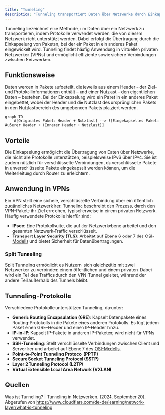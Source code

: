 ```yaml
---
title: "Tunneling"
description: "Tunneling transportiert Daten über Netzwerke durch Einkapselung von Paketen in andere Pakete. Es ermöglicht sichere Verbindungen in VPNs und Übertragung nicht unterstützter Protokolle. Protokolle wie GRE und IPsec werden häufig verwendet."
---
```


Tunneling bezeichnet eine Methode, um Daten über ein Netzwerk zu transportieren, indem Protokolle verwendet werden, die von diesem Netzwerk nicht unterstützt werden. Dabei erfolgt die Übertragung durch die Einkapselung von Paketen, bei der ein Paket in ein anderes Paket eingewickelt wird. Tunneling findet häufig Anwendung in virtuellen privaten Netzwerken (VPNs) und ermöglicht effiziente sowie sichere Verbindungen zwischen Netzwerken.

## Funktionsweise

Daten werden in Pakete aufgeteilt, die jeweils aus einem Header – der Ziel- und Protokollinformationen enthält – und einer Nutzlast – den eigentlichen Daten – bestehen. Bei der Einkapselung wird ein Paket in ein anderes Paket eingebettet, wobei der Header und die Nutzlast des ursprünglichen Pakets in den Nutzlastbereich des umgebenden Pakets platziert werden.

```mermaid
graph TD
    A[Originales Paket: Header + Nutzlast] --> B[Eingekapseltes Paket: Äußerer Header + (Innerer Header + Nutzlast)]
```

## Vorteile

Die Einkapselung ermöglicht die Übertragung von Daten über Netzwerke, die nicht alle Protokolle unterstützen, beispielsweise IPv6 über IPv4. Sie ist zudem nützlich für verschlüsselte Verbindungen, da verschlüsselte Pakete in unverschlüsselte Pakete eingekapselt werden können, um die Weiterleitung durch Router zu erleichtern.

## Anwendung in VPNs

Ein VPN stellt eine sichere, verschlüsselte Verbindung über ein öffentlich zugängliches Netzwerk her. Tunneling beschreibt den Prozess, durch den VPN-Pakete ihr Ziel erreichen, typischerweise in einem privaten Netzwerk. Häufig verwendete Protokolle hierfür sind:

- **IPsec**: Eine Protokollsuite, die auf der Netzwerkebene arbeitet und den gesamten Netzwerk-Traffic verschlüsselt.
- **Transport Layer Security (TLS)**: Arbeitet auf Ebene 6 oder 7 des [OSI-Modells](/open-fidup/lerninhalte/osi-modell) und bietet Sicherheit für Datenübertragungen.

### Split Tunneling

Split Tunneling ermöglicht es Nutzern, sich gleichzeitig mit zwei Netzwerken zu verbinden: einem öffentlichen und einem privaten. Dabei wird ein Teil des Traffics durch den VPN-Tunnel geleitet, während der andere Teil außerhalb des Tunnels bleibt.

## Tunneling-Protokolle

Verschiedene Protokolle unterstützen Tunneling, darunter:

- **Generic Routing Encapsulation (GRE)**: Kapselt Datenpakete eines Routing-Protokolls in die Pakete eines anderen Protokolls. Es fügt jedem Paket einen GRE-Header und einen IP-Header hinzu.
- **IP-in-IP**: Kapselt IP-Pakete in anderen IP-Paketen; wird nicht für VPNs verwendet.
- **SSH-Tunneling**: Stellt verschlüsselte Verbindungen zwischen Client und Server her und arbeitet auf Ebene 7 des [OSI-Modells](/open-fidup/lerninhalte/osi-modell).
- **Point-to-Point Tunneling Protocol (PPTP)**
- **Secure Socket Tunneling Protocol (SSTP)**
- **Layer 2 Tunneling Protocol (L2TP)**
- **Virtual Extensible Local Area Network (VXLAN)**

## Quellen

Was ist Tunneling? | Tunneling in Netzwerken. (2024, September 20). Abgerufen von https://www.cloudflare.com/de-de/learning/network-layer/what-is-tunneling
